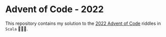 # Advent of Code - 2022

This repository contains my solution to the [2022 Advent of Code](https://adventofcode.com/2022) riddles in `Scala` 🎄🎅🏼.
